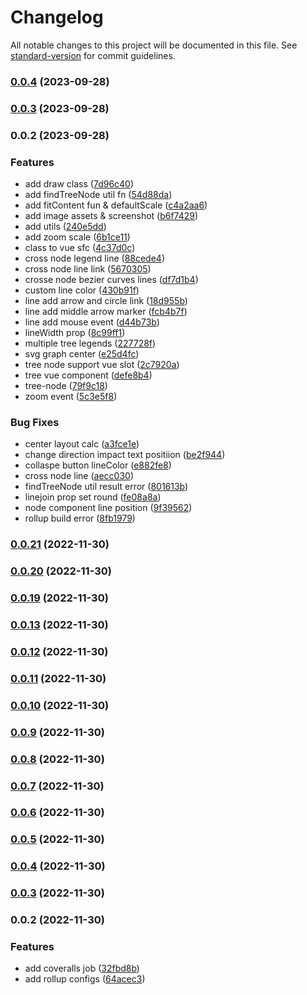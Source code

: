 # Changelog

All notable changes to this project will be documented in this file. See [standard-version](https://github.com/conventional-changelog/standard-version) for commit guidelines.

### [0.0.4](https://github.com/Eyes22798/svg-tree-org/compare/v0.0.3...v0.0.4) (2023-09-28)

### [0.0.3](https://github.com/Eyes22798/svg-tree-org/compare/v0.0.2...v0.0.3) (2023-09-28)

### 0.0.2 (2023-09-28)


### Features

* add draw class ([7d96c40](https://github.com/Eyes22798/svg-tree-org/commit/7d96c40e35cef13a847e16ea3acce5f7afa5173c))
* add findTreeNode util fn ([54d88da](https://github.com/Eyes22798/svg-tree-org/commit/54d88da0ccb26dc587bdb7267c745e3f4ecbe027))
* add fitContent fun & defaultScale ([c4a2aa6](https://github.com/Eyes22798/svg-tree-org/commit/c4a2aa60f167121f1b1e588373eae377cc535b4f))
* add image assets & screenshot ([b6f7429](https://github.com/Eyes22798/svg-tree-org/commit/b6f74295301e26972ccf376467aa58e8a4696c3a))
* add utils ([240e5dd](https://github.com/Eyes22798/svg-tree-org/commit/240e5ddaf54a97953631924f23d73146d1fe97f9))
* add zoom scale ([6b1ce11](https://github.com/Eyes22798/svg-tree-org/commit/6b1ce11cc0f396c8a26bd7c8840bd72622b78686))
* class to vue sfc ([4c37d0c](https://github.com/Eyes22798/svg-tree-org/commit/4c37d0c3e0a8767712810c32b5b035dae8c6197f))
* cross node legend line ([88cede4](https://github.com/Eyes22798/svg-tree-org/commit/88cede42d8341ab889f4a68cc6f5a8baf38d380b))
* cross node line link ([5670305](https://github.com/Eyes22798/svg-tree-org/commit/5670305c36a0f880ac3cfdf5b638429c8c48f9bb))
* crosse node bezier curves lines ([df7d1b4](https://github.com/Eyes22798/svg-tree-org/commit/df7d1b4e3253ab3400c4986c4b6d8f86f424ca4a))
* custom line color ([430b91f](https://github.com/Eyes22798/svg-tree-org/commit/430b91f22a19e804533041ef5a889af43d179b57))
* line add arrow and circle link ([18d955b](https://github.com/Eyes22798/svg-tree-org/commit/18d955b730f82221acdde985a742d00beeb1bb52))
* line add middle arrow marker ([fcb4b7f](https://github.com/Eyes22798/svg-tree-org/commit/fcb4b7fd88d61628532998f667ae2e149e20051e))
* line add mouse event ([d44b73b](https://github.com/Eyes22798/svg-tree-org/commit/d44b73bccd2d8b69939d115a768a1f867f329c02))
* lineWidth prop ([8c99ff1](https://github.com/Eyes22798/svg-tree-org/commit/8c99ff114ffe49951f78822e5ec677af2001c5f1))
* multiple tree legends ([227728f](https://github.com/Eyes22798/svg-tree-org/commit/227728ff1eac5e30fad07ae2f2a1011cdb6b46c4))
* svg graph center ([e25d4fc](https://github.com/Eyes22798/svg-tree-org/commit/e25d4fc1944f51adc8722baae828e0757f65d622))
* tree node support vue slot ([2c7920a](https://github.com/Eyes22798/svg-tree-org/commit/2c7920a096e5ddd081f97ae5176731d9a674fe94))
* tree vue component ([defe8b4](https://github.com/Eyes22798/svg-tree-org/commit/defe8b4b2a27bbbd69341e10175aa770352d319f))
* tree-node ([79f9c18](https://github.com/Eyes22798/svg-tree-org/commit/79f9c18313e46b4af587d49e0d375bc0bdd4644b))
* zoom event ([5c3e5f8](https://github.com/Eyes22798/svg-tree-org/commit/5c3e5f8b67ffc96fa879c44f7095e9941d440f69))


### Bug Fixes

* center layout calc ([a3fce1e](https://github.com/Eyes22798/svg-tree-org/commit/a3fce1e478aafc2cd470bb4ec8f0cfcbb53a48e1))
* change direction impact text positiion ([be2f944](https://github.com/Eyes22798/svg-tree-org/commit/be2f9449913ef67119a88fa5c4ab00cd5018ca8d))
* collaspe button lineColor ([e882fe8](https://github.com/Eyes22798/svg-tree-org/commit/e882fe8dd0c0d6d1a5fbf3202d2f85bc48f695ec))
* cross node line ([aecc030](https://github.com/Eyes22798/svg-tree-org/commit/aecc03053846fac875cf5f9eb45a7bcb493f38eb))
* findTreeNode util result error ([801613b](https://github.com/Eyes22798/svg-tree-org/commit/801613bbdb12b400b965869e0294260215c1a82f))
* linejoin prop set round ([fe08a8a](https://github.com/Eyes22798/svg-tree-org/commit/fe08a8ae6f7f22a8a08704b05423d9d7532622a3))
* node component line position ([9f39562](https://github.com/Eyes22798/svg-tree-org/commit/9f3956203fdce1edfae6a526fa6fc76d7b0b9580))
* rollup build error ([8fb1979](https://github.com/Eyes22798/svg-tree-org/commit/8fb1979ddcf0c79f38973f99654331052356f3da))

### [0.0.21](https://github.com/Eyes22798/vue-component-template/compare/v0.0.20...v0.0.21) (2022-11-30)

### [0.0.20](https://github.com/Eyes22798/vue-component-template/compare/v0.0.19...v0.0.20) (2022-11-30)

### [0.0.19](https://github.com/Eyes22798/vue-component-template/compare/v0.0.13...v0.0.19) (2022-11-30)

### [0.0.13](https://github.com/Eyes22798/vue-component-template/compare/v0.0.12...v0.0.13) (2022-11-30)

### [0.0.12](https://github.com/Eyes22798/vue-component-template/compare/v0.0.11...v0.0.12) (2022-11-30)

### [0.0.11](https://github.com/Eyes22798/vue-component-template/compare/v0.0.10...v0.0.11) (2022-11-30)

### [0.0.10](https://github.com/Eyes22798/vue-component-template/compare/v0.0.9...v0.0.10) (2022-11-30)

### [0.0.9](https://github.com/Eyes22798/vue-component-template/compare/v0.0.8...v0.0.9) (2022-11-30)

### [0.0.8](https://github.com/Eyes22798/vue-component-template/compare/v0.0.7...v0.0.8) (2022-11-30)

### [0.0.7](https://github.com/Eyes22798/vue-component-template/compare/v0.0.6...v0.0.7) (2022-11-30)

### [0.0.6](https://github.com/Eyes22798/vue-component-template/compare/v0.0.5...v0.0.6) (2022-11-30)

### [0.0.5](https://github.com/Eyes22798/vue-component-template/compare/v0.0.4...v0.0.5) (2022-11-30)

### [0.0.4](https://github.com/Eyes22798/vue-component-template/compare/v0.0.3...v0.0.4) (2022-11-30)

### [0.0.3](https://github.com/Eyes22798/vue-component-template/compare/v0.0.2...v0.0.3) (2022-11-30)

### 0.0.2 (2022-11-30)


### Features

* add coveralls job ([32fbd8b](https://github.com/Eyes22798/vue-component-template/commit/32fbd8b88ec8e529b291147031297ccc63ba434f))
* add rollup configs ([64acec3](https://github.com/Eyes22798/vue-component-template/commit/64acec32524f9b64e682eb536b15b53608b85524))
